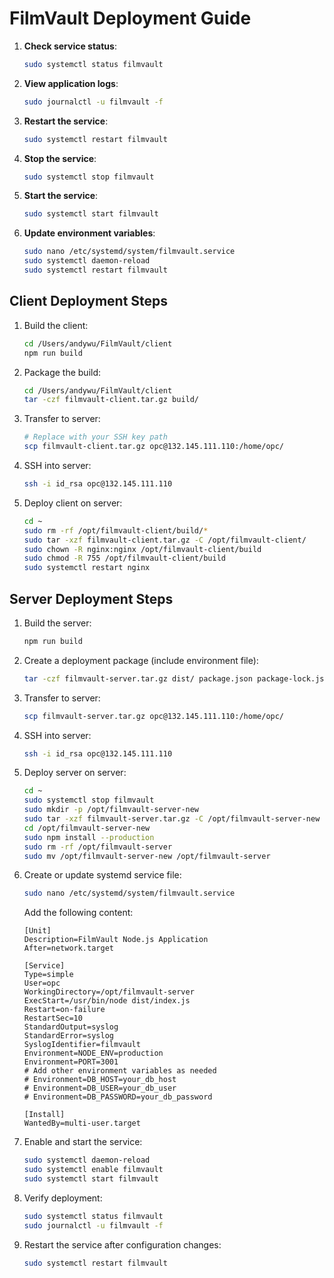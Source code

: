 # FilmVault Deployment Guide
1. **Check service status**:
   ```bash
   sudo systemctl status filmvault
   ```

2. **View application logs**:
   ```bash
   sudo journalctl -u filmvault -f
   ```

3. **Restart the service**:
   ```bash
   sudo systemctl restart filmvault
   ```

4. **Stop the service**:
   ```bash
   sudo systemctl stop filmvault
   ```

5. **Start the service**:
   ```bash
   sudo systemctl start filmvault
   ```

6. **Update environment variables**:
   ```bash
   sudo nano /etc/systemd/system/filmvault.service
   sudo systemctl daemon-reload
   sudo systemctl restart filmvault
   ```

## Client Deployment Steps

1. Build the client:
   ```bash
   cd /Users/andywu/FilmVault/client
   npm run build
   ```

2. Package the build:
   ```bash
   cd /Users/andywu/FilmVault/client
   tar -czf filmvault-client.tar.gz build/
   ```

3. Transfer to server:
   ```bash
   # Replace with your SSH key path
   scp filmvault-client.tar.gz opc@132.145.111.110:/home/opc/
   ```

4. SSH into server:
   ```bash
   ssh -i id_rsa opc@132.145.111.110
   ```

5. Deploy client on server:
   ```bash
   cd ~
   sudo rm -rf /opt/filmvault-client/build/*
   sudo tar -xzf filmvault-client.tar.gz -C /opt/filmvault-client/
   sudo chown -R nginx:nginx /opt/filmvault-client/build
   sudo chmod -R 755 /opt/filmvault-client/build
   sudo systemctl restart nginx
   ```

## Server Deployment Steps

1. Build the server:
   ```bash
   npm run build
   ```

2. Create a deployment package (include environment file):
   ```bash
   tar -czf filmvault-server.tar.gz dist/ package.json package-lock.json .env.production
   ```

3. Transfer to server:
   ```bash
   scp filmvault-server.tar.gz opc@132.145.111.110:/home/opc/
   ```

4. SSH into server:
   ```bash
   ssh -i id_rsa opc@132.145.111.110
   ```

5. Deploy server on server:
   ```bash
   cd ~
   sudo systemctl stop filmvault
   sudo mkdir -p /opt/filmvault-server-new
   sudo tar -xzf filmvault-server.tar.gz -C /opt/filmvault-server-new
   cd /opt/filmvault-server-new
   sudo npm install --production
   sudo rm -rf /opt/filmvault-server
   sudo mv /opt/filmvault-server-new /opt/filmvault-server
   ```

6. Create or update systemd service file:
   ```bash
   sudo nano /etc/systemd/system/filmvault.service
   ```
   
   Add the following content:
   ```
   [Unit]
   Description=FilmVault Node.js Application
   After=network.target
   
   [Service]
   Type=simple
   User=opc
   WorkingDirectory=/opt/filmvault-server
   ExecStart=/usr/bin/node dist/index.js
   Restart=on-failure
   RestartSec=10
   StandardOutput=syslog
   StandardError=syslog
   SyslogIdentifier=filmvault
   Environment=NODE_ENV=production
   Environment=PORT=3001
   # Add other environment variables as needed
   # Environment=DB_HOST=your_db_host
   # Environment=DB_USER=your_db_user
   # Environment=DB_PASSWORD=your_db_password
   
   [Install]
   WantedBy=multi-user.target
   ```

7. Enable and start the service:
   ```bash
   sudo systemctl daemon-reload
   sudo systemctl enable filmvault
   sudo systemctl start filmvault
   ```

8. Verify deployment:
   ```bash
   sudo systemctl status filmvault
   sudo journalctl -u filmvault -f
   ```

9. Restart the service after configuration changes:
   ```bash
   sudo systemctl restart filmvault
   ```
